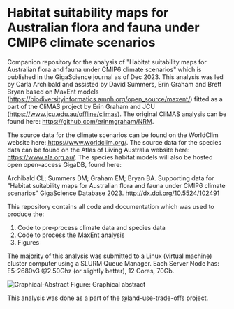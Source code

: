 # Habitat suitability maps for Australian flora and fauna under CMIP6 climate scenarios

Companion repository for the analysis of "Habitat suitability maps for Australian flora and fauna under CMIP6 climate scenarios" which is published in the GigaScience journal as of Dec 2023. This analysis was led by Carla Archibald and assisted by David Summers, Erin Graham and Brett Bryan based on MaxEnt models (https://biodiversityinformatics.amnh.org/open_source/maxent/) fitted as a part of the CliMAS project by Erin Graham and JCU (https://www.jcu.edu.au/offline/climas). The original CliMAS analysis can be found here: https://github.com/erinmgraham/NRM.

The source data for the climate scenarios can be found on the WorldClim website here: https://www.worldclim.org/. The source data for the species data can be found on the Atlas of Living Australia website here: https://www.ala.org.au/. The species habitat models will also be hosted open open-access GigaDB, found here: 

Archibald CL; Summers DM; Graham EM; Bryan BA. Supporting data for "Habitat suitability maps for Australian flora and fauna under CMIP6 climate scenarios" GigaScience Database 2023. http://dx.doi.org/10.5524/102491

This repository contains all code and documentation which was used to produce the:
1. Code to pre-process climate data and species data
2. Code to process the MaxEnt analysis
3. Figures

The majority of this analysis was submitted to a Linux (virtual machine) cluster computer using a SLURM Queue Manager. Each Server Node has: E5-2680v3 @2.50Ghz (or slightly better), 12 Cores, 70Gb.

![Graphical-Abstract](https://github.com/CarlaBirdy/MaxEnt-habitat-models/assets/19372004/df904369-4406-455b-b55d-cd8045a3c414)
Figure: Graphical abstract

This analysis was done as a part of the @land-use-trade-offs project.
